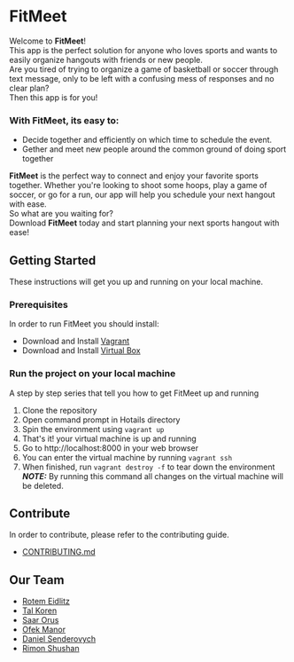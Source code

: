 # FitMeet

Welcome to **FitMeet**! <br /> This app is the perfect solution for anyone who loves sports and wants to easily organize hangouts with friends or new people. <br />
Are you tired of trying to organize a game of basketball or soccer through text message, only to be left with a confusing mess of responses and no clear plan? 
<br /> Then this app is for you!


### With **FitMeet**, its easy to:
* Decide together and efficiently on which time to schedule the event.
* Gether and meet new people around the common ground of doing sport together


**FitMeet** is the perfect way to connect and enjoy your favorite sports together. Whether you're looking to shoot some hoops, play a game of soccer, or go for a run, our app will help you schedule your next hangout with ease.<br />
 So what are you waiting for?<br /> Download **FitMeet** today and start planning your next sports hangout with ease!
 
## Getting Started

These instructions will get you up and running on your local machine.

### Prerequisites

In order to run FitMeet you should install:

* Download and Install [Vagrant](https://www.vagrantup.com/) 
* Download and Install [Virtual Box](https://www.virtualbox.org/)

### Run the project on your local machine

A step by step series that tell you how to get FitMeet up and running

1. Clone the repository
2. Open command prompt in Hotails directory
3. Spin the environment using `vagrant up` 
4. That's it! your virtual machine is up and running 
5. Go to http://localhost:8000 in your web browser
6. You can enter the virtual machine by running `vagrant ssh`
7. When finished, run `vagrant destroy -f` to tear down the environment\
**_NOTE:_** By running this command all changes on the virtual machine will be deleted.


## Contribute

In order to contribute, please refer to the contributing guide.<br />
* [CONTRIBUTING.md](CONTRIBUTING.md)

## Our Team

* [Rotem Eidlitz](https://github.com/rotem2022)
* [Tal Koren](https://github.com/talko611)
* [Saar Orus](https://github.com/SaarOrus)
* [Ofek Manor](https://github.com/Ofekmn)
* [Daniel Senderovych](https://github.com/Sendy459)
* [Rimon Shushan ](https://github.com/rimonsh)

